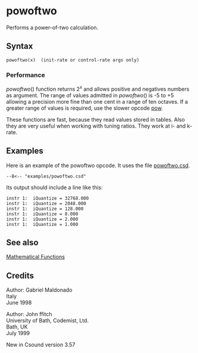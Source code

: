 <!--
id:powoftwo
category:Mathematical Operations:Mathematical Functions
-->
# powoftwo
Performs a  power-of-two calculation.

## Syntax
``` csound-orc
powoftwo(x)  (init-rate or control-rate args only)
```

### Performance

_powoftwo_() function returns 2<sup>_x_</sup> and allows positive and negatives numbers as argument. The range of values admitted in _powoftwo_() is -5 to +5 allowing a precision more fine than one cent in a range of ten octaves. If a greater range of values is required, use the slower opcode [pow](../../opcodes/pow).

These functions are fast, because they read values stored in tables. Also they are very useful when working with tuning ratios. They work at i- and k-rate.

## Examples

Here is an example of the powoftwo opcode. It uses the file [powoftwo.csd](../../examples/powoftwo.csd).

``` csound-csd title="Example of the powoftwo opcode." linenums="1"
--8<-- "examples/powoftwo.csd"
```

Its output should include a line like this:

```
instr 1:  iQuantize = 32768.000
instr 1:  iQuantize = 2048.000
instr 1:  iQuantize = 128.000
instr 1:  iQuantize = 8.000
instr 1:  iQuantize = 2.000
instr 1:  iQuantize = 1.000
```

## See also

[Mathematical Functions](../../math/mathfunc)

## Credits

Author: Gabriel Maldonado<br>
Italy<br>
June 1998<br>

Author: John ffitch<br>
University of Bath, Codemist, Ltd.<br>
Bath, UK<br>
July 1999<br>

New in Csound version 3.57
